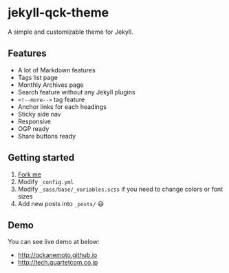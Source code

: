 # jekyll-qck-theme

A simple and customizable theme for Jekyll.

## Features

* A lot of Markdown features
* Tags list page
* Monthly Archives page
* Search feature without any Jekyll plugins
* `<!--more-->` tag feature
* Anchor links for each headings
* Sticky side nav
* Responsive
* OGP ready
* Share buttons ready

## Getting started

1. [Fork me](https://github.com/qckanemoto/jekyll-qck-theme/fork)
2. Modify `_config.yml`
3. Modify `_sass/base/_variables.scss` if you need to change colors or font sizes
4. Add new posts into `_posts/` :smiley:

## Demo

You can see live demo at below:

* http://qckanemoto.github.io
* http://tech.quartetcom.co.jp
